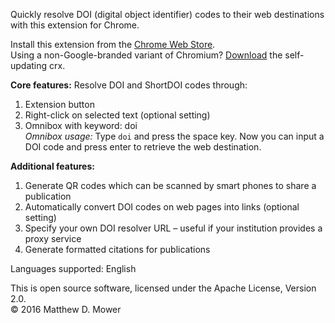 Quickly resolve DOI (digital object identifier) codes to their web destinations with this extension for Chrome.

Install this extension from the [Chrome Web Store](https://chrome.google.com/webstore/detail/doi-resolver/goanbaknlbojfglcepjnankoobfakbpg).  
Using a non-Google-branded variant of Chromium? [Download](http://mdmower.cmphys.com/wp-content/uploads/doi-resolver/doi-resolver.crx) the self-updating crx.

**Core features:** Resolve DOI and ShortDOI codes through:

1.  Extension button
2.  Right-click on selected text (optional setting)
3.  Omnibox with keyword: doi  
    _Omnibox usage:_ Type `doi` and press the space key. Now you can input a DOI code and press enter to retrieve the web destination.

**Additional features:**

1.  Generate QR codes which can be scanned by smart phones to share a publication
2.  Automatically convert DOI codes on web pages into links (optional setting)
3.  Specify your own DOI resolver URL &ndash; useful if your institution provides a proxy service
4.  Generate formatted citations for publications

Languages supported: English

This is open source software, licensed under the Apache License, Version 2.0.  
© 2016 Matthew D. Mower
